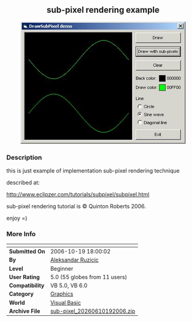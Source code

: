 ﻿<div align="center">

## sub\-pixel rendering example

<img src="PIC20061019175224362.jpg">
</div>

### Description

this is just example of implementation sub-pixel rendering technique

described at:

http://www.eclipzer.com/tutorials/subpixel/subpixel.html

sub-pixel rendering tutorial is &#169; Quinton Roberts 2006.

enjoy =)
 
### More Info
 


<span>             |<span>
---                |---
**Submitted On**   |2006-10-19 18:00:02
**By**             |[Aleksandar Ruzicic](https://github.com/Planet-Source-Code/PSCIndex/blob/master/ByAuthor/aleksandar-ruzicic.md)
**Level**          |Beginner
**User Rating**    |5.0 (55 globes from 11 users)
**Compatibility**  |VB 5\.0, VB 6\.0
**Category**       |[Graphics](https://github.com/Planet-Source-Code/PSCIndex/blob/master/ByCategory/graphics__1-46.md)
**World**          |[Visual Basic](https://github.com/Planet-Source-Code/PSCIndex/blob/master/ByWorld/visual-basic.md)
**Archive File**   |[sub\-pixel\_20260610192006\.zip](https://github.com/Planet-Source-Code/aleksandar-ruzicic-sub-pixel-rendering-example__1-66836/archive/master.zip)








